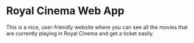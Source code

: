 # Royal Cinema Web App

This is a nice, user-friendly website where you can see all the movies that are currently playing in Royal Cinema and get a ticket easily.
